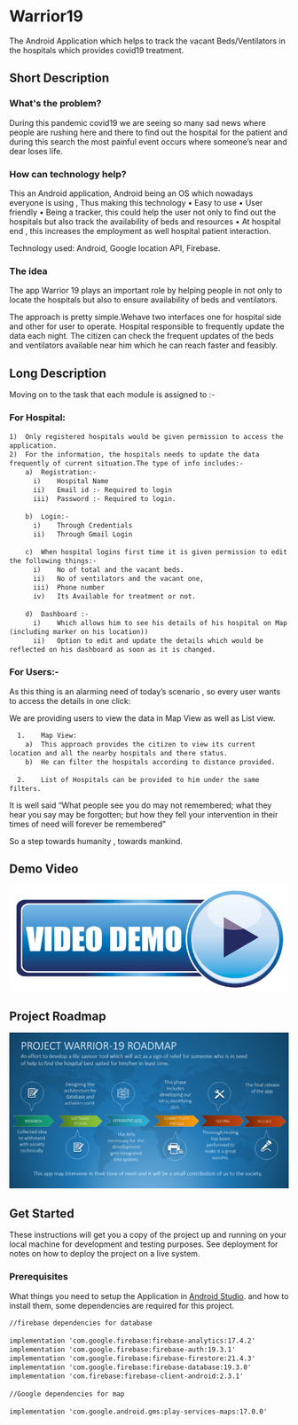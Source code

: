 # Warrior19
The Android Application which helps to track the vacant Beds/Ventilators in the hospitals which provides covid19 treatment.

## Short Description

### What's the problem?
During this pandemic covid19 we are seeing so many sad news where people are rushing here and there to find out the hospital for the patient and during this search the most painful event occurs where someone’s near and dear loses life.

### How can technology help?
This an Android application, Android being an OS which nowadays everyone is using , Thus making this technology
•	Easy to use
•	User friendly
•	Being a tracker, this could help the user not only to find out the hospitals but also track the availability of beds and resources
•	 At hospital end , this increases the employment as well hospital patient interaction.

Technology used: Android, Google location API, Firebase.

### The idea
The app Warrior 19 plays an important role by helping people in not only to locate the hospitals but also to ensure availability of beds and ventilators.

The approach is pretty simple.Wehave two interfaces one for hospital side and other for user to operate. Hospital responsible to frequently update the data each night. The citizen can check the frequent updates of the beds and ventilators available near him which he can reach faster and feasibly.


## Long Description
Moving on to the task that each module is assigned to :-

### For Hospital:

    1)	Only registered hospitals would be given permission to access the application. 
    2)	For the information, the hospitals needs to update the data frequently of current situation.The type of info includes:-
        a)	Registration:-
          i)	Hospital Name
          ii)	Email id :- Required to login
          iii)	Password :- Required to login.

        b)	Login:-
          i)	Through Credentials
          ii)	Through Gmail Login

        c)	When hospital logins first time it is given permission to edit the following things:-
          i)	No of total and the vacant beds.
          ii)	No of ventilators and the vacant one,
          iii)	Phone number
          iv)	Its Available for treatment or not.

        d)	Dashboard :- 
          i)	Which allows him to see his details of his hospital on Map (including marker on his location))
          ii)	Option to edit and update the details which would be reflected on his dashboard as soon as it is changed.

### For Users:-
As this thing is an alarming need of today’s scenario , so every user wants to access the details in one click:

We are providing users to view the data in Map View as well as List view.
   
      1.	Map View:
        a)	This approach provides the citizen to view its current location and all the nearby hospitals and there status.
        b)	He can filter the hospitals according to distance provided.

      2.	List of Hospitals can be provided to him under the same filters.

It is well said “What people see you do may not remembered; what they hear you say may be forgotten; but how they fell your intervention in their times of need will forever be remembered”

So a step towards humanity , towards mankind.

## Demo Video
[![Alt text](https://github.com/siddharth1597/Warrior19/blob/master/video-demo.png)](https://drive.google.com/file/d/1NPwZ9vrIwY5cQqWxL5VzxFCHb_nqiLeI/view?usp=drivesdk)

## Project Roadmap
![alt text](https://github.com/siddharth1597/Warrior19/blob/master/roadmap.png?raw=true)

## Get Started
These instructions will get you a copy of the project up and running on your local machine for development and testing purposes. See deployment for notes on how to deploy the project on a live system.

### Prerequisites
What things you need to setup the Application in [Android Studio](https://developer.android.com/studio). and how to install them, some dependencies are required for this project.
    
    //firebase dependencies for database
    
    implementation 'com.google.firebase:firebase-analytics:17.4.2'
    implementation 'com.google.firebase:firebase-auth:19.3.1'
    implementation 'com.google.firebase:firebase-firestore:21.4.3'
    implementation 'com.google.firebase:firebase-database:19.3.0'
    implementation 'com.firebase:firebase-client-android:2.3.1'
    
    //Google dependencies for map
    
    implementation 'com.google.android.gms:play-services-maps:17.0.0'
    




